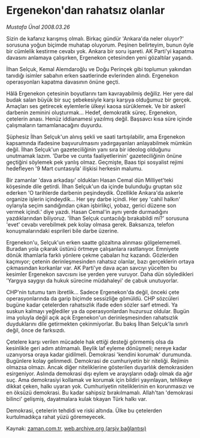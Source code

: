 # Ergenekon'dan rahatsız olanlar

*Mustafa Ünal 2008.03.26*

<tr><td class="metin" colspan="2" style="padding-top: 20px; padding-left: 5px; padding-right: 10px;">Sizin de kafanız karışmış olmalı. Birkaç gündür 'Ankara'da neler oluyor?' sorusuna yoğun biçimde muhatap oluyorum. Peşinen belirteyim, bunun öyle bir cümlelik kestirme cevabı yok. Ankara bir soru işareti. AK Parti'yi kapatma davasını anlamaya çalışırken, Ergenekon çetesinden yeni gözaltılar yaşandı.</td></tr><tr><td class="metin" colspan="2" style="padding-top: 20px; padding-left: 5px; padding-right: 10px;"><p>İlhan Selçuk, Kemal Alemdaroğlu ve Doğu Perinçek gibi toplumun yakından tanıdığı isimler sabahın erken saatlerinde evlerinden alındı. Ergenekon operasyonları kapatma davasının önüne geçti.
<p>Hâlâ Ergenekon çetesinin boyutlarını tam kavrayabilmiş değiliz. Her yere dal budak salan büyük bir suç şebekesiyle karşı karşıya olduğumuz bir gerçek. Amaçları ses getirecek eylemlerle ülkeyi kaosa sürüklemek. Ve bir askerî darbenin zeminini oluşturmak... Hedef, demokratik süreç. Ergenekon, çetelerin anası. Henüz iddianamesi yazılmış değil. Başsavcı kısa süre içinde çalışmaların tamamlanacağını duyurdu.
<p>Şüphesiz İlhan Selçuk'un alınış şekli ve saati tartışılabilir, ama Ergenekon kapsamında ifadesine başvurulmasını yadırgayanları anlayabilmek mümkün değil. İlhan Selçuk'un gazeteciliğinin yanı sıra bir ideolog olduğunu unutmamak lazım. 'Darbe ve cunta faaliyetlerinin' gazeteciliğinin önüne geçtiğini söylemek pek yanlış olmaz. Geçmişte, Baas tipi sosyalist rejimi hedefleyen '9 Mart cuntasıyla' ilişkisi herkesin malumu. 
<p>Bir zamanlar 'dava arkadaşı' oldukları Hasan Cemal dün Milliyet'teki köşesinde dile getirdi. İlhan Selçuk'un da içinde bulunduğu gruptan söz ederken 'O tarihlerde darbenin peşindeydik. Özellikle Ankara'da askerle organize işlerin içindeydik... Her şey darbe içindi. Her şey 'cahil halkın' oylarıyla seçim sandığından çıkan işbirlikçi, yobaz, gerici düzene son vermek içindi.' diye yazdı. Hasan Cemal'in aynı yerde durmadığını yazdıklarından biliyoruz. 'İlhan Selçuk cuntacılığı bırakabildi mi?' sorusuna 'evet' cevabı verebilmek pek kolay olmasa gerek. Baksanıza, telefon konuşmalarındaki esprileri bile darbe üzerine. 
<p>Ergenekon'u, Selçuk'un erken saatte gözaltına alınması gölgelememeli. Buradan yola çıkarak üstünü örtmeye çalışanlara rastlanıyor. Emniyete dönük ithamlarla farklı yönlere çekme çabaları hız kazandı. Gözlerden kaçmıyor; çetenin derinleşmesinden rahatsız olanlar, bazı gerçeklerin ortaya çıkmasından korkanlar var. AK Parti'ye dava açan savcıyı yücelten bu kesimler Ergenekon savcısını ise yerden yere vuruyor. Daha dün söyledikleri 'Yargıya saygıyı da hukuk sürecine müdahaleyi' de çabuk unutuyorlar. 
<p>CHP'nin tutumu tam ibretlik... Sadece Ergenekon'da değil, önceki çete operasyonlarında da garip biçimde sessizliğe gömüldü. CHP sözcüleri bugüne kadar çetelerden rahatsızlık ifade eden sözler sarf etmedi. Ya suskun kalmayı yeğlediler ya da operasyonlardan huzursuz oldular. Bugün ima yoluyla değil açık açık Ergenekon'un derinleşmesinden rahatsızlık duyduklarını dile getirmekten çekinmiyorlar. Bu bakış İlhan Selçuk'la sınırlı değil, önce de farksızdı. 
<p>Çetelere karşı verilen mücadele hak ettiği desteği görmemiş olsa da kesinlikle geri adım atılmamalı. Beylik laf eyleme dönüşmeli; nereye kadar uzanıyorsa oraya kadar gidilmeli. Demokrasi 'kendini korumak' durumunda. Bugünlere kolay gelinmedi. Demokrasi de cumhuriyetin bir niteliği. Rejimin olmazsa olmazı. Ancak diğer niteliklerine gösterilen duyarlılık demokrasiden esirgeniyor. Aslında demokrasi dışı eylem ve arayışların odağı olmak da ağır suç. Ama demokrasiyi kollamak ve korumak için bildiri yayınlayan, tehlikeye dikkat çeken, halkı uyaran yok. Cumhuriyetin niteliklerinin en korunmasızı ve en öksüzü demokrasi. Bu kadar sahipsiz bırakılmamalı. Allah'tan 'demokrasi bilinci' gelişmiş, dayatmalara kulak tıkayan Türk halkı var. 
<p>Demokrasi, çetelerin tehdidi ve riski altında. Ülke bu çetelerden kurtulmadıkça rahat yüzü göremeyecek. <br/></p></p></p></p></p></p></p></p></td></tr>

Kaynak: [zaman.com.tr](http://zaman.com.tr/yazar.do?yazino=669187), [web.archive.org (arşiv bağlantısı)](http://web.archive.org/web/20080415180349/http://www.zaman.com.tr:80/yazar.do?yazino=669187)
